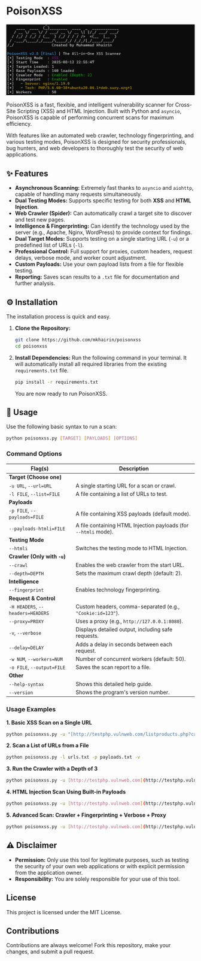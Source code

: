# PoisonXSS

![PoisonXSS Banner](https://github.com/mkhairin/poisonxss/blob/main/img/banner2.png)

PoisonXSS is a fast, flexible, and intelligent vulnerability scanner for Cross-Site Scripting (XSS) and HTML Injection. Built with Python and `asyncio`, PoisonXSS is capable of performing concurrent scans for maximum efficiency.

With features like an automated web crawler, technology fingerprinting, and various testing modes, PoisonXSS is designed for security professionals, bug hunters, and web developers to thoroughly test the security of web applications.

## ✨ Features

- **Asynchronous Scanning:** Extremely fast thanks to `asyncio` and `aiohttp`, capable of handling many requests simultaneously.
- **Dual Testing Modes:** Supports specific testing for both **XSS** and **HTML Injection**.
- **Web Crawler (Spider):** Can automatically crawl a target site to discover and test new pages.
- **Intelligence & Fingerprinting:** Can identify the technology used by the server (e.g., Apache, Nginx, WordPress) to provide context for findings.
- **Dual Target Modes:** Supports testing on a single starting URL (`-u`) or a predefined list of URLs (`-l`).
- **Professional Control:** Full support for proxies, custom headers, request delays, verbose mode, and worker count adjustment.
- **Custom Payloads:** Use your own payload lists from a file for flexible testing.
- **Reporting:** Saves scan results to a `.txt` file for documentation and further analysis.

## ⚙️ Installation

The installation process is quick and easy.

1.  **Clone the Repository:**
    ```bash
    git clone https://github.com/mkhairin/poisonxss
    cd poisonxss
    ```

2.  **Install Dependencies:**
    Run the following command in your terminal. It will automatically install all required libraries from the existing `requirements.txt` file.
    ```bash
    pip install -r requirements.txt
    ```
    You are now ready to run PoisonXSS.

## 🚀 Usage

Use the following basic syntax to run a scan:
```bash
python poisonxss.py [TARGET] [PAYLOADS] [OPTIONS]
```

### Command Options

| Flag(s)                         | Description                                                        |
| ------------------------------- | ---------------------------------------------------------------- |
| **Target (Choose one)** |                                                                  |
| `-u URL`, `--url=URL`           | A single starting URL for a scan or crawl.                       |
| `-l FILE`, `--list=FILE`        | A file containing a list of URLs to test.                        |
| **Payloads** |                                                                  |
| `-p FILE`, `--payloads=FILE`    | A file containing XSS payloads (default mode).                   |
| `--payloads-htmli=FILE`         | A file containing HTML Injection payloads (for `--htmli` mode).  |
| **Testing Mode** |                                                                  |
| `--htmli`                       | Switches the testing mode to HTML Injection.                     |
| **Crawler (Only with `-u`)** |                                                                  |
| `--crawl`                       | Enables the web crawler from the start URL.                      |
| `--depth=DEPTH`                 | Sets the maximum crawl depth (default: 2).                       |
| **Intelligence** |                                                                  |
| `--fingerprint`                 | Enables technology fingerprinting.                               |
| **Request & Control** |                                                                  |
| `-H HEADERS`, `--headers=HEADERS` | Custom headers, comma-separated (e.g., `"Cookie:id=123"`).       |
| `--proxy=PROXY`                 | Uses a proxy (e.g., `http://127.0.0.1:8080`).                    |
| `-v`, `--verbose`               | Displays detailed output, including safe requests.               |
| `--delay=DELAY`                 | Adds a delay in seconds between each request.                    |
| `-w NUM`, `--workers=NUM`       | Number of concurrent workers (default: 50).                      |
| `-o FILE`, `--output=FILE`      | Saves the scan report to a file.                                 |
| **Other** |                                                                  |
| `--help-syntax`                 | Shows this detailed help guide.                                  |
| `--version`                     | Shows the program's version number.                              |

### Usage Examples

**1. Basic XSS Scan on a Single URL**
```bash
python poisonxss.py -u "[http://testphp.vulnweb.com/listproducts.php?cat=1](http://testphp.vulnweb.com/listproducts.php?cat=1)" -p payloads.txt
```

**2. Scan a List of URLs from a File**
```bash
python poisonxss.py -l urls.txt -p payloads.txt -v
```

**3. Run the Crawler with a Depth of 3**
```bash
python poisonxss.py -u [http://testphp.vulnweb.com](http://testphp.vulnweb.com) -p payloads.txt --crawl --depth 3
```

**4. HTML Injection Scan Using Built-in Payloads**
```bash
python poisonxss.py -u [http://testphp.vulnweb.com](http://testphp.vulnweb.com) --htmli
```

**5. Advanced Scan: Crawler + Fingerprinting + Verbose + Proxy**
```bash
python poisonxss.py -u [http://testphp.vulnweb.com](http://testphp.vulnweb.com) -p payloads.txt --crawl --fingerprint -v --proxy [http://127.0.0.1:8080](http://127.0.0.1:8080)
```

## ⚠️ Disclaimer

- **Permission:** Only use this tool for legitimate purposes, such as testing the security of your own web applications or with explicit permission from the application owner.
- **Responsibility:** You are solely responsible for your use of this tool.

## License

This project is licensed under the MIT License.

## Contributions

Contributions are always welcome! Fork this repository, make your changes, and submit a pull request.
